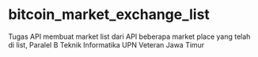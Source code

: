 # bitcoin_market_exchange_list

Tugas API membuat market list dari API beberapa market place yang telah di list, Paralel B Teknik Informatika UPN Veteran Jawa Timur
